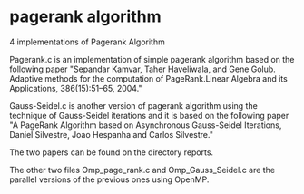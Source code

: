 # pagerank algorithm
4 implementations of Pagerank Algorithm

Pagerank.c is an implementation of simple pagerank algorithm based on the following paper
"Sepandar Kamvar, Taher Haveliwala, and Gene Golub. Adaptive methods for the computation of
PageRank.Linear Algebra and its Applications, 386(15):51–65, 2004."

Gauss-Seidel.c is another version of pagerank algorithm using the technique of Gauss-Seidel iterations
and it is based on the following paper "A PageRank Algorithm based on Asynchronous Gauss-Seidel Iterations,
Daniel Silvestre, Joao Hespanha and Carlos Silvestre."

The two papers can be found on the directory reports.

The other two files Omp_page_rank.c and Omp_Gauss_Seidel.c are the parallel versions of the previous ones
using OpenMP.
